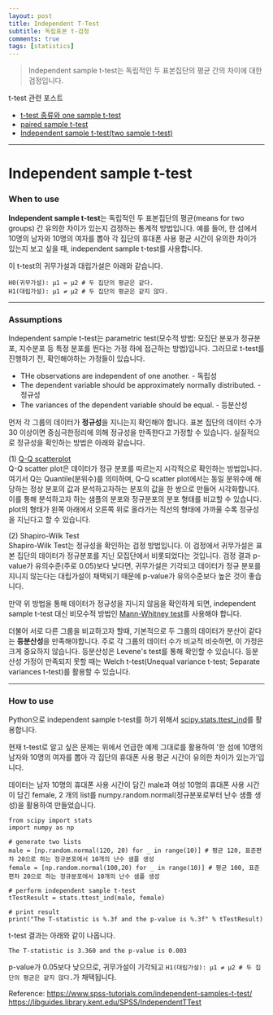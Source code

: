 ```yaml
---
layout: post
title: Independent T-Test
subtitle: 독립표본 t-검정
comments: true
tags: [statistics]
---
```

> Independent sample t-test는 독립적인 두 표본집단의 평균 간의 차이에 대한 검정입니다.

t-test 관련 포스트
* [t-test 종류와 one sample t-test](https://joyae.github.io/2020-03-19-ttest(1)/)
* [paired sample t-test](https://joyae.github.io/2020-03-25-ttest(2)/)
* [Independent sample t-test(two sample t-test)](https://joyae.github.io/2020-03-25-ttest(3)/)

---

# Independent sample t-test
### When to use
**Independent sample t-test**는 독립적인 두 표본집단의 평균(means for two groups) 간 유의한 차이가 있는지 검정하는 통계적 방법입니다. 예를 들어, 한 섬에서 10명의 남자와 10명의 여자를 뽑아 각 집단의 휴대폰 사용 평균 시간이 유의한 차이가 있는지 보고 싶을 때, independent sample t-test를 사용합니다.

이 t-test의 귀무가설과 대립가설은 아래와 같습니다.
```
H0(귀무가설): µ1 = µ2 # 두 집단의 평균은 같다.
H1(대립가설): µ1 ≠ µ2 # 두 집단의 평균은 같지 않다.
```

---

### Assumptions
Independent sample t-test는 parametric test(모수적 방법: 모집단 분포가 정규분포, 지수분포 등 특정 분포를 띈다는 가정 하에 접근하는 방법)입니다. 그러므로 t-test를 진행하기 전, 확인해야하는 가정들이 있습니다. 

* THe observations are independent of one another. - 독립성
* The dependent variable should be approximately normally distributed. - 정규성
* The variances of the dependent variable should be equal. - 등분산성

먼저 각 그룹의 데이터가 **정규성**을 지니는지 확인해야 합니다. 표본 집단의 데이터 수가 30 이상이면 중심극한정리에 의해 정규성을 만족한다고 가정할 수 있습니다. 실질적으로 정규성을 확인하는 방법은 아래와 같습니다.

(1) [Q-Q scatterplot](https://en.wikipedia.org/wiki/Q%E2%80%93Q_plot)   
Q-Q scatter plot은 데이터가 정규 분포를 따르는지 시각적으로 확인하는 방법입니다. 여기서 Q는 Quantile(분위수)를 의미하며, Q-Q scatter plot에서는 동일 분위수에 해당하는 정상 분포의 값과 분석하고자하는 분포의 값을 한 쌍으로 만들어 시각화합니다. 이를 통해 분석하고자 하는 샘플의 분포와 정규분포의 분포 형태를 비교할 수 있습니다. plot의 형태가 왼쪽 아래에서 오른쪽 위로 올라가는 직선의 형태에 가까울 수록 정규성을 지닌다고 할 수 있습니다.

(2) Shapiro-Wilk Test   
Shapiro-Wilk Test는 정규성을 확인하는 검정 방법입니다. 이 검정에서 귀무가설은 표본 집단의 데이터가 정규분포를 지닌 모집단에서 비롯되었다는 것입니다. 검정 결과 p-value가 유의수준(주로 0.05)보다 낮다면, 귀무가설은 기각되고 데이터가 정규 분포를 지니지 않는다는 대립가설이 채택되기 때문에 p-value가 유의수준보다 높은 것이 좋습니다.

만약 위 방법을 통해 데이터가 정규성을 지니지 않음을 확인하게 되면, independent sample t-test 대신 비모수적 방법인 [Mann-Whitney test](https://en.wikipedia.org/wiki/Mann%E2%80%93Whitney_U_test)를 사용해야 합니다.

더불어 서로 다른 그룹을 비교하고자 할때, 기본적으로 두 그룹의 데이터가 분산이 같다는 **등분산성**을 만족해야합니다. 주로 각 그룹의 데이터 수가 비교적 비슷하면, 이 가정은 크게 중요하지 않습니다. 등분산성은 Levene's test를 통해 확인할 수 있습니다. 등분산성 가정이 만족되지 못할 때는  Welch t-test(Unequal variance t-test; Separate variances t-test)를 활용할 수 있습니다.

---

### How to use
Python으로 independent sample t-test를 하기 위해서 [scipy.stats.ttest_ind](https://docs.scipy.org/doc/scipy/reference/generated/scipy.stats.ttest_ind.html)를 활용합니다.

현재 t-test로 알고 싶은 문제는 위에서 언급한 예제 그대로를 활용하여 '한 섬에 10명의 남자와 10명의 여자를 뽑아 각 집단의 휴대폰 사용 평균 시간이 유의한 차이가 있는가'입니다.

데이터는 남자 10명의 휴대폰 사용 시간이 담긴 male과 여성 10명의 휴대폰 사용 시간이 담긴 female, 2 개의 list를 numpy.random.normal(정규분포로부터 난수 샘플 생성)을 활용하여 만들었습니다.

```
from scipy import stats
import numpy as np

# generate two lists
male = [np.random.normal(120, 20) for _ in range(10)] # 평균 120, 표준편차 20으로 하는 정규분포에서 10개의 난수 샘플 생성
female = [np.random.normal(100,20) for _ in range(10)] # 평균 100, 표준편차 20으로 하는 정규분포에서 10개의 난수 샘플 생성

# perform independent sample t-test
tTestResult = stats.ttest_ind(male, female)

# print result
print("The T-statistic is %.3f and the p-value is %.3f" % tTestResult)
```

t-test 결과는 아래와 같이 나옵니다.
```
The T-statistic is 3.360 and the p-value is 0.003
```

p-value가 0.05보다 낮으므로, 귀무가설이 기각되고 `H1(대립가설): µ1 ≠ µ2 # 두 집단의 평균은 같지 않다.`가 채택됩니다.
   
Reference:
https://www.spss-tutorials.com/independent-samples-t-test/
https://libguides.library.kent.edu/SPSS/IndependentTTest
